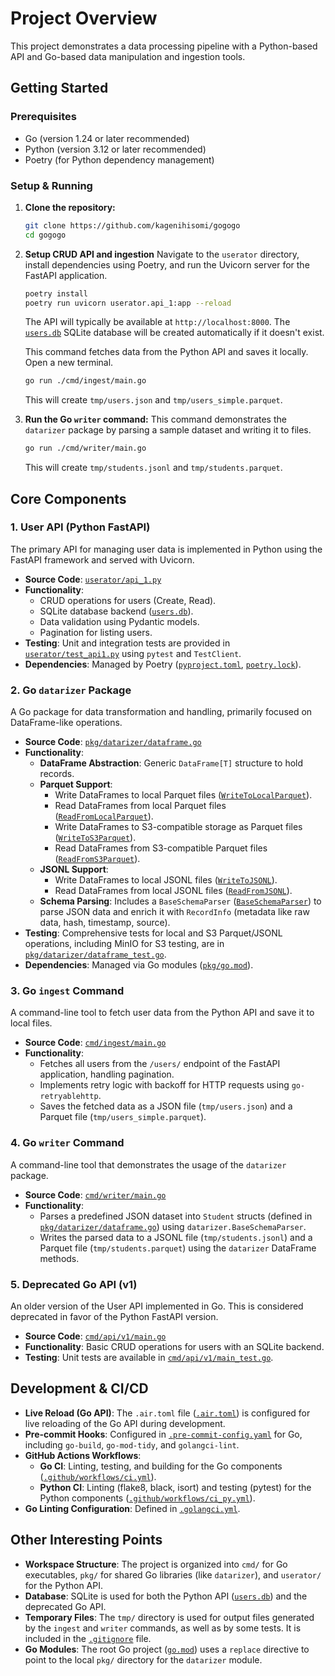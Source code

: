 # Project Overview

This project demonstrates a data processing pipeline with a Python-based API and Go-based data manipulation and ingestion tools.

## Getting Started

### Prerequisites

- Go (version 1.24 or later recommended)
- Python (version 3.12 or later recommended)
- Poetry (for Python dependency management)

### Setup & Running

1.  **Clone the repository:**

    ```sh
    git clone https://github.com/kagenihisomi/gogogo
    cd gogogo
    ```

2.  **Setup CRUD API and ingestion**
    Navigate to the `userator` directory, install dependencies using Poetry, and run the Uvicorn server for the FastAPI application.

    ```sh
    poetry install
    poetry run uvicorn userator.api_1:app --reload
    ```

    The API will typically be available at `http://localhost:8000`. The [`users.db`](users.db) SQLite database will be created automatically if it doesn't exist.

    This command fetches data from the Python API and saves it locally. Open a new terminal.

    ```sh
    go run ./cmd/ingest/main.go
    ```

    This will create `tmp/users.json` and `tmp/users_simple.parquet`.

3.  **Run the Go `writer` command:**
    This command demonstrates the `datarizer` package by parsing a sample dataset and writing it to files.
    ```sh
    go run ./cmd/writer/main.go
    ```
    This will create `tmp/students.jsonl` and `tmp/students.parquet`.

## Core Components

### 1. User API (Python FastAPI)

The primary API for managing user data is implemented in Python using the FastAPI framework and served with Uvicorn.

- **Source Code**: [`userator/api_1.py`](userator/api_1.py)
- **Functionality**:
  - CRUD operations for users (Create, Read).
  - SQLite database backend ([`users.db`](users.db)).
  - Data validation using Pydantic models.
  - Pagination for listing users.
- **Testing**: Unit and integration tests are provided in [`userator/test_api1.py`](userator/test_api1.py) using `pytest` and `TestClient`.
- **Dependencies**: Managed by Poetry ([`pyproject.toml`](pyproject.toml), [`poetry.lock`](poetry.lock)).

### 2. Go `datarizer` Package

A Go package for data transformation and handling, primarily focused on DataFrame-like operations.

- **Source Code**: [`pkg/datarizer/dataframe.go`](pkg/datarizer/dataframe.go)
- **Functionality**:
  - **DataFrame Abstraction**: Generic `DataFrame[T]` structure to hold records.
  - **Parquet Support**:
    - Write DataFrames to local Parquet files ([`WriteToLocalParquet`](pkg/datarizer/dataframe.go)).
    - Read DataFrames from local Parquet files ([`ReadFromLocalParquet`](pkg/datarizer/dataframe.go)).
    - Write DataFrames to S3-compatible storage as Parquet files ([`WriteToS3Parquet`](pkg/datarizer/dataframe.go)).
    - Read DataFrames from S3-compatible Parquet files ([`ReadFromS3Parquet`](pkg/datarizer/dataframe.go)).
  - **JSONL Support**:
    - Write DataFrames to local JSONL files ([`WriteToJSONL`](pkg/datarizer/dataframe.go)).
    - Read DataFrames from local JSONL files ([`ReadFromJSONL`](pkg/datarizer/dataframe.go)).
  - **Schema Parsing**: Includes a `BaseSchemaParser` ([`BaseSchemaParser`](pkg/datarizer/dataframe.go)) to parse JSON data and enrich it with `RecordInfo` (metadata like raw data, hash, timestamp, source).
- **Testing**: Comprehensive tests for local and S3 Parquet/JSONL operations, including MinIO for S3 testing, are in [`pkg/datarizer/dataframe_test.go`](pkg/datarizer/dataframe_test.go).
- **Dependencies**: Managed via Go modules ([`pkg/go.mod`](pkg/go.mod)).

### 3. Go `ingest` Command

A command-line tool to fetch user data from the Python API and save it to local files.

- **Source Code**: [`cmd/ingest/main.go`](cmd/ingest/main.go)
- **Functionality**:
  - Fetches all users from the `/users/` endpoint of the FastAPI application, handling pagination.
  - Implements retry logic with backoff for HTTP requests using `go-retryablehttp`.
  - Saves the fetched data as a JSON file (`tmp/users.json`) and a Parquet file (`tmp/users_simple.parquet`).

### 4. Go `writer` Command

A command-line tool that demonstrates the usage of the `datarizer` package.

- **Source Code**: [`cmd/writer/main.go`](cmd/writer/main.go)
- **Functionality**:
  - Parses a predefined JSON dataset into `Student` structs (defined in [`pkg/datarizer/dataframe.go`](pkg/datarizer/dataframe.go)) using `datarizer.BaseSchemaParser`.
  - Writes the parsed data to a JSONL file (`tmp/students.jsonl`) and a Parquet file (`tmp/students.parquet`) using the `datarizer` DataFrame methods.

### 5. Deprecated Go API (v1)

An older version of the User API implemented in Go. This is considered deprecated in favor of the Python FastAPI version.

- **Source Code**: [`cmd/api/v1/main.go`](cmd/api/v1/main.go)
- **Functionality**: Basic CRUD operations for users with an SQLite backend.
- **Testing**: Unit tests are available in [`cmd/api/v1/main_test.go`](cmd/api/v1/main_test.go).

## Development & CI/CD

- **Live Reload (Go API)**: The `.air.toml` file ([`.air.toml`](.air.toml)) is configured for live reloading of the Go API during development.
- **Pre-commit Hooks**: Configured in [`.pre-commit-config.yaml`](.pre-commit-config.yaml) for Go, including `go-build`, `go-mod-tidy`, and `golangci-lint`.
- **GitHub Actions Workflows**:
  - **Go CI**: Linting, testing, and building for the Go components ([`.github/workflows/ci.yml`](.github/workflows/ci.yml)).
  - **Python CI**: Linting (flake8, black, isort) and testing (pytest) for the Python components ([`.github/workflows/ci_py.yml`](.github/workflows/ci_py.yml)).
- **Go Linting Configuration**: Defined in [`.golangci.yml`](.golangci.yml).

## Other Interesting Points

- **Workspace Structure**: The project is organized into `cmd/` for Go executables, `pkg/` for shared Go libraries (like `datarizer`), and `userator/` for the Python API.
- **Database**: SQLite is used for both the Python API ([`users.db`](users.db)) and the deprecated Go API.
- **Temporary Files**: The `tmp/` directory is used for output files generated by the `ingest` and `writer` commands, as well as by some tests. It is included in the [`.gitignore`](.gitignore) file.
- **Go Modules**: The root Go project ([`go.mod`](go.mod)) uses a `replace` directive to point to the local `pkg/` directory for the `datarizer` module.
